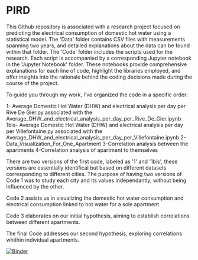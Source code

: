 # PIRD
This Github repository is associated with a research project focused on predicting the electrical consumption of domestic hot water using a statistical model. The 'Data' folder contains CSV files with measurements spanning two years, and detailed explanations about the data can be found within that folder.
The 'Code' folder includes the scripts used for the research. Each script is accompanied by a corresponding Jupyter notebook in the 'Jupyter Notebook' folder. These notebooks provide comprehensive explanations for each line of code, highlight the libraries employed, and offer insights into the rationale behind the coding decisions made during the course of the project.

To guide you through my work, I've organized the code in a specific order: 

1- Average Domestic Hot Water (DHW) and electrical analysis per day per Rive De Gier.py associated with the Average_DHW_and_electrical_analysis_per_day_per_Rive_De_Gier.ipynb
1bis- Average Domestic Hot Water (DHW) and electrical analysis per day per Villefontaine.py associated with the Average_DHW_and_electrical_analysis_per_day_per_Villefontaine.ipynb
2-Data_Visualization_For_One_Apartment
3-Correlation analysis between the apartments
4-Correlation analysis of apartment to themselves

There are two versions of the first code, labeled as '1' and '1bis', these versions are essentially identifical but based on different datasets corresponding to different cities. The purpose of having two versions of Code 1 was to study each city and its values independantly, without being influenced by the other.

Code 2 assists us in visualizing the domestic hot water consumption and electrical consumption linked to hot water for a sole apartment.

Code 3 elaborates on our initial hypothesis, aiming to establish correlations between different apartments.

The final Code addresses our second hypothesis, exploring correlations whithin individual apartments.




[![Binder](https://mybinder.org/badge_logo.svg)](https://mybinder.org/v2/gh/Joana-Giraud-Bit/PIRD/HEAD)
